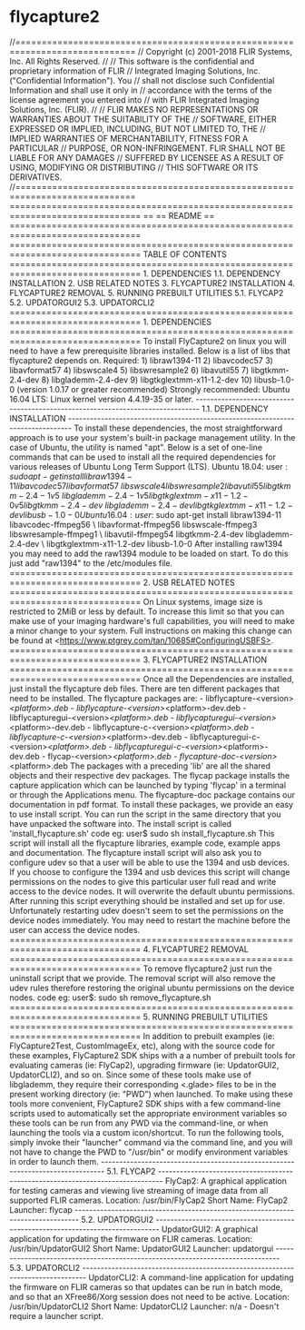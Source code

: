 # flycapture2
//============================================================================= // Copyright (c) 2001-2018 FLIR Systems, Inc. All Rights Reserved. // // This software is the confidential and proprietary information of FLIR // Integrated Imaging Solutions, Inc. ("Confidential Information"). You // shall not disclose such Confidential Information and shall use it only in // accordance with the terms of the license agreement you entered into // with FLIR Integrated Imaging Solutions, Inc. (FLIR). // // FLIR MAKES NO REPRESENTATIONS OR WARRANTIES ABOUT THE SUITABILITY OF THE // SOFTWARE, EITHER EXPRESSED OR IMPLIED, INCLUDING, BUT NOT LIMITED TO, THE // IMPLIED WARRANTIES OF MERCHANTABILITY, FITNESS FOR A PARTICULAR // PURPOSE, OR NON-INFRINGEMENT. FLIR SHALL NOT BE LIABLE FOR ANY DAMAGES // SUFFERED BY LICENSEE AS A RESULT OF USING, MODIFYING OR DISTRIBUTING // THIS SOFTWARE OR ITS DERIVATIVES. //=============================================================================  =============================================================================== == == README == ===============================================================================  =============================================================================== TABLE OF CONTENTS =============================================================================== 1. DEPENDENCIES 1.1. DEPENDENCY INSTALLATION 2. USB RELATED NOTES 3. FLYCAPTURE2 INSTALLATION 4. FLYCAPTURE2 REMOVAL 5. RUNNING PREBUILT UTILITIES 5.1. FLYCAP2 5.2. UPDATORGUI2 5.3. UPDATORCLI2   =============================================================================== 1. DEPENDENCIES ===============================================================================  To install FlyCapture2 on linux you will need to have a few prerequisite libraries installed.  Below is a list of libs that flycapture2 depends on.  Required: 1) libraw1394-11 2) libavcodec57 3) libavformat57 4) libswscale4 5) libswresample2 6) libavutil55 7) libgtkmm-2.4-dev 8) libglademm-2.4-dev 9) libgtkglextmm-x11-1.2-dev 10) libusb-1.0-0 (version 1.0.17 or greater recommended)  Strongly recommended: Ubuntu 16.04 LTS:   Linux kernel version 4.4.19-35 or later.  ------------------------------------------------------------------------------- 1.1. DEPENDENCY INSTALLATION -------------------------------------------------------------------------------  To install these dependencies, the most straightforward approach is to use your system's built-in package management utility. In the case of Ubuntu, the utility is named "apt". Below is a set of one-line commands that can be used to install all the required dependencies for various releases of Ubuntu Long Term Support (LTS).  Ubuntu 18.04: user$:  sudo apt-get install libraw1394-11 libavcodec57 libavformat57        \         libswscale4 libswresample2 libavutil55 libgtkmm-2.4-1v5              \         libglademm-2.4-1v5 libgtkglextmm-x11-1.2-0v5 libgtkmm-2.4-dev        \         libglademm-2.4-dev libgtkglextmm-x11-1.2-dev libusb-1.0-0  Ubuntu 16.04: user$:  sudo apt-get install libraw1394-11 libavcodec-ffmpeg56               \         libavformat-ffmpeg56 libswscale-ffmpeg3 libswresample-ffmpeg1        \         libavutil-ffmpeg54 libgtkmm-2.4-dev libglademm-2.4-dev               \         libgtkglextmm-x11-1.2-dev libusb-1.0-0  After installing raw1394 you may need to add the raw1394 module to be loaded on start.  To do this just add "raw1394" to the /etc/modules file.   =============================================================================== 2. USB RELATED NOTES ===============================================================================  On Linux systems, image size is restricted to 2MiB or less by default. To increase this limit so that you can make use of your imaging hardware's full capabilities, you will need to make a minor change to your system. Full instructions on making this change can be found at &lt;https://www.ptgrey.com/tan/10685#ConfiguringUSBFS>.   =============================================================================== 3. FLYCAPTURE2 INSTALLATION ===============================================================================  Once all the Dependencies are installed, just install the flycapture deb files. There are ten different packages that need to be installed.  The flycapture packages are: - libflycapture-&lt;version>_&lt;platform>.deb - libflycapture-&lt;version>_&lt;platform>-dev.deb - libflycapturegui-&lt;version>_&lt;platform>.deb - libflycapturegui-&lt;version>_&lt;platform>-dev.deb - libflycapture-c-&lt;version>_&lt;platform>.deb - libflycapture-c-&lt;version>_&lt;platform>-dev.deb - libflycapturegui-c-&lt;version>_&lt;platform>.deb - libflycapturegui-c-&lt;version>_&lt;platform>-dev.deb - flycap-&lt;version>_&lt;platform>.deb - flycapture-doc-&lt;version>_&lt;platform>.deb  The packages with a preceding 'lib' are all the shared objects and their respective dev packages.  The flycap package installs the capture application which can be launched by typing 'flycap' in a terminal or through the Applications menu.  The flycapture-doc package contains our documentation in pdf format.  To install these packages, we provide an easy to use install script.  You can run the script in the same directory that you have unpacked the software into. The install script is called 'install_flycapture.sh'  code eg: user$ sudo sh install_flycapture.sh  This script will install all the flycapture libraries, example code, example apps and documentation.  The flycapture install script will also ask you to configure udev so that a user will be able to use the 1394 and usb devices.  If you choose to configure the 1394 and usb devices this script will change permissions on the nodes to give this particular user full read and write access to the device nodes.  It will overwrite the default ubuntu permissions. After running this script everything should be installed and set up for use.  Unfortunately restarting udev doesn't seem to set the permissions on the device nodes immediately.  You may need to restart the machine before the user can access the device nodes.   =============================================================================== 4. FLYCAPTURE2 REMOVAL ===============================================================================  To remove flycapture2 just run the uninstall script that we provide.  The removal script will also remove the udev rules therefore restoring the original ubuntu permissions on the device nodes.  code eg: user$: sudo sh remove_flycapture.sh   =============================================================================== 5. RUNNING PREBUILT UTILITIES =============================================================================== In addition to prebuilt examples (ie: FlyCapture2Test, CustomImageEx, etc), along with the source code for these examples, FlyCapture2 SDK ships with a a number of prebuilt tools for evaluating cameras (ie: FlyCap2), upgrading firmware (ie: UpdatorGUI2, UpdatorCLI2), and so on. Since some of these tools make use of libglademm, they require their corresponding &lt;.glade> files to be in the present working directory (ie: "PWD") when launched.  To make using these tools more convenient, FlyCapture2 SDK ships with a few command-line scripts used to automatically set the appropriate environment variables so these tools can be run from any PWD via the command-line, or when launching the tools via a custom icon/shortcut. To run the following tools, simply invoke their "launcher" command via the command line, and you will not have to change the PWD to "/usr/bin" or modify environment variables in order to launch them.  ------------------------------------------------------------------------------- 5.1. FLYCAP2 ------------------------------------------------------------------------------- FlyCap2: A graphical application for testing cameras and viewing live streaming          of image data from all supported FLIR cameras. Location:   /usr/bin/FlyCap2 Short Name: FlyCap2 Launcher:   flycap  ------------------------------------------------------------------------------- 5.2. UPDATORGUI2 ------------------------------------------------------------------------------- UpdatorGUI2: A graphical application for updating the firmware on FLIR cameras. Location:   /usr/bin/UpdatorGUI2 Short Name: UpdatorGUI2 Launcher:   updatorgui  ------------------------------------------------------------------------------- 5.3. UPDATORCLI2 ------------------------------------------------------------------------------- UpdatorCLI2: A command-line application for updating the firmware on FLIR              cameras so that updates can be run in batch mode, and so that an              XFree86/Xorg session does not need to be active. Location:   /usr/bin/UpdatorCLI2 Short Name: UpdatorCLI2 Launcher:   n/a - Doesn't require a launcher script.
